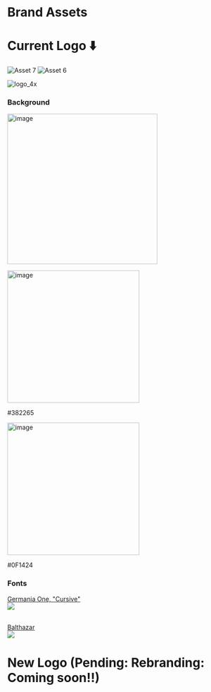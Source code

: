 # Brand Assets

# Current Logo ⬇️
![Asset 7](https://user-images.githubusercontent.com/43913734/225618344-f92ba08d-d0b8-4bcf-b100-ace5b1212558.png)
![Asset 6](https://user-images.githubusercontent.com/43913734/225618370-6b6fcfa9-3949-4342-8b8a-3312f099fcc9.png)

![logo_4x](https://user-images.githubusercontent.com/43913734/227846545-9a57d92f-9eb4-4f33-9391-b2f4ad969eb0.png)


### Background
<img width="341" alt="image" src="https://user-images.githubusercontent.com/43913734/225619047-ea4ad1ab-7f1b-4cf5-9de1-71ac2242395a.png" />
<p>
<img width="300" alt="image" src="https://user-images.githubusercontent.com/43913734/227845157-13ca3a91-f4cd-47b6-b4e7-3120589b88c4.png">
<p>#382265</p>
</p>
<p>
<img width="300" alt="image" src="https://user-images.githubusercontent.com/43913734/227845241-9044e39d-7eba-4cab-94d5-3eaf3fd59bc7.png">
<p>#0F1424</p>
</p>

### Fonts

[Germania One, "Cursive"](https://fonts.google.com/specimen/Germania+One)
<br />
<img src="https://user-images.githubusercontent.com/43913734/227845683-f32b435d-b581-4853-8911-46821626fc2f.png" />
<br />
<br />



[Balthazar](https://fonts.google.com/specimen/Balthazar)
<br />
<img src="https://user-images.githubusercontent.com/43913734/227845799-a4601cf7-f1e5-4870-94d4-ed9e50845286.png" />



# New Logo (Pending: Rebranding: Coming soon!!)



